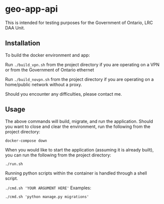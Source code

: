 # geo-app-api

This is intended for testing purposes for the Government of Ontario, LRC DAA Unit.

## Installation
To build the docker environment and app:

Run ```./build_vpn.sh``` from the project directory if you are operating on a VPN or from the Government of Ontario ethernet

Run ```./build_novpn.sh``` from the project directory if you are operating on a home/public network without a proxy.

Should you encounter any difficulties, please contact me.

## Usage

The above commands will build, migrate, and run the application. Should you want to close and clear the environment, run the following from the project directory:

```docker-compose down```

When you would like to start the application (assuming it is already built), you can run the following from the project directory:

```./run.sh```

Running python scripts within the container is handled through a shell script.

```./cmd.sh 'YOUR ARGUMENT HERE'```
Examples:

```./cmd.sh 'python manage.py migrations'```


